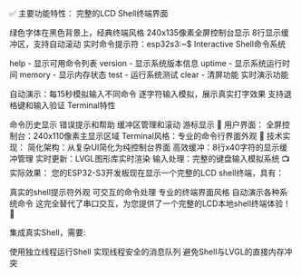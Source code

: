 ✅ 主要功能特性：
完整的LCD Shell终端界面

绿色字体在黑色背景上，经典终端风格
240x135像素全屏控制台显示
8行显示缓冲区，支持自动滚动
实时命令提示符：esp32s3:~$ 
Interactive Shell命令系统

help - 显示可用命令列表
version - 显示系统版本信息
uptime - 显示系统运行时间
memory - 显示内存状态
test - 运行系统测试
clear - 清屏功能
实时演示功能

自动演示：每15秒模拟输入不同命令
逐字符输入模拟，展示真实打字效果
支持退格键和输入验证
Terminal特性

命令历史显示
错误提示和帮助
缓冲区管理和滚动
游标显示
📱 用户界面：
全屏控制台：240x110像素主显示区域
Terminal风格：专业的命令行界面外观
🔧 技术实现：
简化架构：从复杂UI简化为纯控制台界面
高效缓冲：8行x40字符的显示缓冲管理
实时更新：LVGL图形库实时渲染
输入处理：完整的键盘输入模拟系统
📺 实际效果：
您的ESP32-S3开发板现在显示一个完整的LCD shell终端，具有：

真实的shell提示符外观
可交互的命令处理
专业的终端界面风格
自动演示各种系统命令
这完全替代了串口交互，为您提供了一个完整的LCD本地shell终端体验！🎯

集成真实Shell，需要:

使用独立线程运行Shell
实现线程安全的消息队列
避免Shell与LVGL的直接内存冲突
